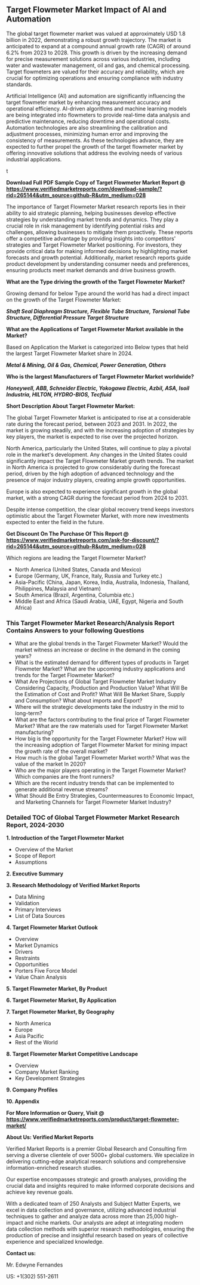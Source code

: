 <h2>Target Flowmeter Market Impact of AI and Automation</h2><p>The global target flowmeter market was valued at approximately USD 1.8 billion in 2022, demonstrating a robust growth trajectory. The market is anticipated to expand at a compound annual growth rate (CAGR) of around 6.2% from 2023 to 2028. This growth is driven by the increasing demand for precise measurement solutions across various industries, including water and wastewater management, oil and gas, and chemical processing. Target flowmeters are valued for their accuracy and reliability, which are crucial for optimizing operations and ensuring compliance with industry standards.</p><p>Artificial Intelligence (AI) and automation are significantly influencing the target flowmeter market by enhancing measurement accuracy and operational efficiency. AI-driven algorithms and machine learning models are being integrated into flowmeters to provide real-time data analysis and predictive maintenance, reducing downtime and operational costs. Automation technologies are also streamlining the calibration and adjustment processes, minimizing human error and improving the consistency of measurements. As these technologies advance, they are expected to further propel the growth of the target flowmeter market by offering innovative solutions that address the evolving needs of various industrial applications.</p>t</p><p id="" class=""><strong>Download Full PDF Sample Copy of Target Flowmeter Market Report @ <a href="https://www.verifiedmarketreports.com/download-sample/?rid=265144&utm_source=github-R&utm_medium=028" target="_blank">https://www.verifiedmarketreports.com/download-sample/?rid=265144&utm_source=github-R&utm_medium=028</a></strong></p><p>The importance of&nbsp;Target Flowmeter Market research reports lies in their ability to aid strategic planning, helping businesses develop effective strategies by understanding market trends and dynamics. They play a crucial role in risk management by identifying potential risks and challenges, allowing businesses to mitigate them proactively. These reports offer a competitive advantage by providing insights into competitors' strategies and Target Flowmeter Market positioning. For investors, they provide critical data for making informed decisions by highlighting market forecasts and growth potential. Additionally, market research reports guide product development by understanding consumer needs and preferences, ensuring products meet market demands and drive business growth.</p><p><strong>What are the&nbsp;Type driving the growth of the Target Flowmeter Market?</strong></p><p id="" class="">Growing demand for below Type around the world has had a direct impact on the growth of the Target Flowmeter Market:</p><em><strong>Shaft Seal Diaphragm Structure, Flexible Tube Structure, Torsional Tube Structure, Differential Pressure Target Structure</strong></em></p><strong>What are the&nbsp;Applications&nbsp;of Target Flowmeter Market available in the Market?</strong></p><p id="" class="">Based on Application the Market is categorized into Below types that held the largest Target Flowmeter Market share In 2024.</p><em><strong>Metal & Mining, Oil & Gas, Chemical, Power Generation, Others</strong></em></p><strong>Who is the largest Manufacturers of Target Flowmeter Market worldwide?</strong></p><p><em><strong>Honeywell, ABB, Schneider Electric, Yokogawa Electric, Azbil, ASA, Isoil Industria, HILTON, HYDRO-BIOS, Tecfluid</strong></em></p><p id="" class=""><strong>Short Description About Target Flowmeter Market:</strong></p><p>The global Target Flowmeter Market is anticipated to rise at a considerable rate during the forecast period, between 2023 and 2031. In 2022, the market is growing steadily, and with the increasing adoption of strategies by key players, the market is expected to rise over the projected horizon.</p><p>North America, particularly the United States, will continue to play a pivotal role in the market's development. Any changes in the United States could significantly impact the Target Flowmeter Market growth trends. The market in North America is projected to grow considerably during the forecast period, driven by the high adoption of advanced technology and the presence of major industry players, creating ample growth opportunities.</p><p>Europe is also expected to experience significant growth in the global market, with a strong CAGR during the forecast period from 2024 to 2031.</p><p>Despite intense competition, the clear global recovery trend keeps investors optimistic about the Target Flowmeter Market, with more new investments expected to enter the field in the future.</p><p id="" class=""><strong>Get Discount On The Purchase Of This Report @ <a href="https://www.verifiedmarketreports.com/ask-for-discount/?rid=265144&utm_source=github-R&utm_medium=028" target="_blank">https://www.verifiedmarketreports.com/ask-for-discount/?rid=265144&utm_source=github-R&utm_medium=028</a></strong></p>Which regions are leading the Target Flowmeter Market?</p><ul><li>North America (United States, Canada and Mexico)</li><li>Europe (Germany, UK, France, Italy, Russia and Turkey etc.)</li><li>Asia-Pacific (China, Japan, Korea, India, Australia, Indonesia, Thailand, Philippines, Malaysia and Vietnam)</li><li>South America (Brazil, Argentina, Columbia etc.)</li><li>Middle East and Africa (Saudi Arabia, UAE, Egypt, Nigeria and South Africa)</li></ul><h3 id="" class="">This Target Flowmeter Market Research/Analysis Report Contains Answers to your following Questions</h3><ul><li>What are the global trends in the Target Flowmeter Market? Would the market witness an increase or decline in the demand in the coming years?</li><li>What is the estimated demand for different types of products in Target Flowmeter Market? What are the upcoming industry applications and trends for the Target Flowmeter Market?</li><li>What Are Projections of Global Target Flowmeter Market Industry Considering Capacity, Production and Production Value? What Will Be the Estimation of Cost and Profit? What Will Be Market Share, Supply and Consumption? What about imports and Export?</li><li>Where will the strategic developments take the industry in the mid to long-term?</li><li>What are the factors contributing to the final price of Target Flowmeter Market? What are the raw materials used for Target Flowmeter Market manufacturing?</li><li>How big is the opportunity for the Target Flowmeter Market? How will the increasing adoption of Target Flowmeter Market for mining impact the growth rate of the overall market?</li><li>How much is the global Target Flowmeter Market worth? What was the value of the market In 2020?</li><li>Who are the major players operating in the Target Flowmeter Market? Which companies are the front runners?</li><li>Which are the recent industry trends that can be implemented to generate additional revenue streams?</li><li>What Should Be Entry Strategies, Countermeasures to Economic Impact, and Marketing Channels for Target Flowmeter Market Industry?</li></ul><h3 id="" class="">Detailed TOC of Global Target Flowmeter Market Research Report, 2024-2030</h3><p id="" class=""><strong>1. Introduction of the Target Flowmeter Market</strong></p><ul><li>Overview of the Market</li><li>Scope of Report</li><li>Assumptions</li></ul><p id="" class=""><strong>2. Executive Summary</strong></p><p id="" class=""><strong>3. Research Methodology of Verified Market Reports</strong></p><ul><li>Data Mining</li><li>Validation</li><li>Primary Interviews</li><li>List of Data Sources</li></ul><p id="" class=""><strong>4. Target Flowmeter Market Outlook</strong></p><ul><li>Overview</li><li>Market Dynamics</li><li>Drivers</li><li>Restraints</li><li>Opportunities</li><li>Porters Five Force Model</li><li>Value Chain Analysis</li></ul><p id="" class=""><strong>5. Target Flowmeter Market, By Product</strong></p><p id="" class=""><strong>6. Target Flowmeter Market, By Application</strong></p><p id="" class=""><strong>7. Target Flowmeter Market, By Geography</strong></p><ul><li>North America</li><li>Europe</li><li>Asia Pacific</li><li>Rest of the World</li></ul><p id="" class=""><strong>8. Target Flowmeter Market Competitive Landscape</strong></p><ul><li>Overview</li><li>Company Market Ranking</li><li>Key Development Strategies</li></ul><p id="" class=""><strong>9. Company Profiles</strong></p><p id="" class=""><strong>10. Appendix</strong></p><p id="" class=""><strong>For More Information or Query, Visit @ <a href="https://www.verifiedmarketreports.com/product/target-flowmeter-market/" target="_blank">https://www.verifiedmarketreports.com/product/target-flowmeter-market/</a></strong></p><p id="" class=""><strong>About Us: Verified Market Reports</strong></p><p id="" class="">Verified Market Reports is a premier Global Research and Consulting firm serving a diverse clientele of over 5000+ global customers. We specialize in delivering cutting-edge analytical research solutions and comprehensive information-enriched research studies.</p><p id="" class="">Our expertise encompasses strategic and growth analyses, providing the crucial data and insights required to make informed corporate decisions and achieve key revenue goals.</p><p id="" class="">With a dedicated team of 250 Analysts and Subject Matter Experts, we excel in data collection and governance, utilizing advanced industrial techniques to gather and analyze data across more than 25,000 high-impact and niche markets. Our analysts are adept at integrating modern data collection methods with superior research methodologies, ensuring the production of precise and insightful research based on years of collective experience and specialized knowledge.</p><p id="" class=""><strong>Contact us:</strong></p><p id="" class="">Mr. Edwyne Fernandes</p><p id="" class="">US: +1(302) 551-2611</p>